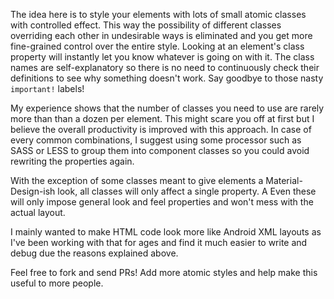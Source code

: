 The idea here is to style your elements with lots of small atomic classes with controlled effect. This way the possibility of different classes overriding each other in undesirable ways is eliminated and you get more fine-grained control over the entire style. Looking at an element's class property will instantly let you know whatever is going on with it. The class names are self-explanatory so there is no need to continuously check their definitions to see why something doesn't work. Say goodbye to those nasty `important!` labels!

My experience shows that the number of classes you need to use are rarely more than than a dozen per element. This might scare you off at first but I believe the overall productivity is improved with this approach. In case of every common combinations, I suggest using some processor such as SASS or LESS to group them into component classes so you could avoid rewriting the properties again.

With the exception of some classes meant to give elements a Material-Design-ish look, all classes will only affect a single property. A Even these will only impose general look and feel properties and won't mess with the actual layout.

I mainly wanted to make HTML code look more like Android XML layouts as I've been working with that for ages and find it much easier to write and debug due the reasons explained above.

Feel free to fork and send PRs! Add more atomic styles and help make this useful to more people.
